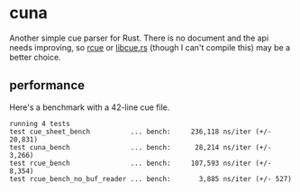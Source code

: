 # cuna

Another simple cue parser for Rust.
There is no document and the api needs improving, so [rcue](https://github.com/gyng/rcue) or [libcue.rs](https://github.com/mistydemeo/libcue.rs) (though I can't compile this) may be a better choice.

## performance
Here's a benchmark with a 42-line cue file.
```
running 4 tests
test cue_sheet_bench          ... bench:     236,118 ns/iter (+/- 20,831)
test cuna_bench               ... bench:      28,214 ns/iter (+/- 3,266)
test rcue_bench               ... bench:     107,593 ns/iter (+/- 8,354)
test rcue_bench_no_buf_reader ... bench:       3,885 ns/iter (+/- 527)
```
